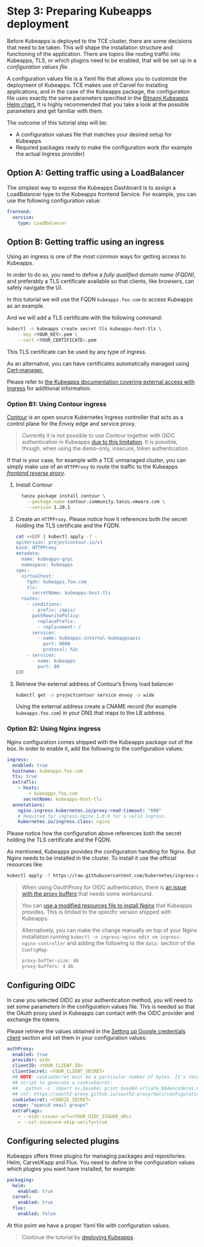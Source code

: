 # Step 3: Preparing Kubeapps deployment

Before Kubeapps is deployed to the TCE cluster, there are some decisions that need to be taken. This will shape the installation structure and functioning of the application.
There are topics like routing traffic into Kubeapps, TLS, or which plugins need to be enabled, that will be set up in a _configuration values file_.

A configuration values file is a Yaml file that allows you to customize the deployment of Kubeapps. TCE makes use of Carvel for installing applications, and in the case of the Kubeapps package, the configuration file uses exactly the same parameters specified in the [Bitnami Kubeapps Helm chart.](https://github.com/bitnami/charts/tree/master/bitnami/kubeapps#parameters) It is highly recommended that you take a look at the possible parameters and get familiar with them.

The outcome of this tutorial step will be:

- A configuration values file that matches your desired setup for Kubeapps
- Required packages ready to make the configuration work (for example the actual Ingress provider)

## Option A: Getting traffic using a LoadBalancer

The simplest way to expose the Kubeapps Dashboard is to assign a LoadBalancer type to the Kubeapps frontend Service. For example, you can use the following configuration value:

```yaml
frontend:
  service:
    type: LoadBalancer
```

## Option B: Getting traffic using an ingress

Using an ingress is one of the most common ways for getting access to Kubeapps.

In order to do so, you need to define a _fully qualified domain name (FQDN)_, and preferably a TLS certificate available so that clients, like browsers, can safely navigate the UI.

In this tutorial we will use the FQDN `kubeapps.foo.com` to access Kubeapps as an example.

And we will add a TLS certificate with the following command:

  ```bash
  kubectl -n kubeapps create secret tls kubeapps-host-tls \
      --key <YOUR_KEY>.pem \
      --cert <YOUR_CERTIFICATE>.pem
  ```

This TLS certificate can be used by any type of ingress.

As an alternative, you can have certificates automatically managed using [Cert-manager.](https://cert-manager.io)

Please refer to [the Kubeapps documentation covering external access with Ingress](https://github.com/vmware-tanzu/kubeapps/blob/main/chart/kubeapps/README.md#ingress) for additional information.

### Option B1: Using Contour ingress

[Contour](https://projectcontour.io/) is an open source Kubernetes Ingress controller that acts as a control plane for the Envoy edge and service proxy.

> Currently it is not possible to use Contour together with OIDC authentication in Kubeapps [due to this limitation](https://github.com/projectcontour/contour/issues/4290). It is possible, though, when using the demo-only, insecure, token authentication.

If that is your case, for example with a TCE unmanaged cluster, you can simply make use of an `HTTPProxy` to route the traffic to the Kubeapps [_frontend reverse proxy_](https://github.com/vmware-tanzu/kubeapps/blob/main/chart/kubeapps/values.yaml#L194).

1. Install Contour

    ```bash
      tanzu package install contour \
        --package-name contour.community.tanzu.vmware.com \
        --version 1.20.1
    ```

2. Create an `HTTPProxy`. Please notice how it references both the secret holding the TLS certificate and the FQDN.

    ```bash
    cat <<EOF | kubectl apply -f - 
    apiVersion: projectcontour.io/v1
    kind: HTTPProxy
    metadata:
      name: kubeapps-grpc
      namespace: kubeapps
    spec:
      virtualhost:
        fqdn: kubeapps.foo.com
        tls:
          secretName: kubeapps-host-tls
      routes:
        - conditions:
          - prefix: /apis/
          pathRewritePolicy:
            replacePrefix:
            - replacement: /
          services:
            - name: kubeapps-internal-kubeappsapis
              port: 8080
              protocol: h2c
        - services:
          - name: kubeapps
            port: 80
    EOF
    ```

3. Retrieve the external address of Contour’s Envoy load balancer

    ```bash
    kubectl get -n projectcontour service envoy -o wide
    ```

    Using the external address create a CNAME record (for example `kubeapps.foo.com`) in your DNS that maps to the LB address.

### Option B2: Using Nginx ingress

Nginx configuration comes shipped with the Kubeapps package out of the box.
In order to enable it, add the following to the configuration values:

```yaml
ingress:
  enabled: true
  hostname: kubeapps.foo.com
  tls: true
  extraTls:
    - hosts:
        - kubeapps.foo.com
      secretName: kubeapps-host-tls
  annotations:
    nginx.ingress.kubernetes.io/proxy-read-timeout: "600"
    # Required for ingress-nginx 1.0.0 for a valid ingress.
    kubernetes.io/ingress.class: nginx
```

Please notice how the configuration above references both the secret holding the TLS certificate and the FQDN.

As mentioned, Kubeapps provides the configuration handling for Nginx. But Nginx needs to be installed in the cluster.
To install it use the official resources like:

```bash
kubectl apply -f https://raw.githubusercontent.com/kubernetes/ingress-nginx/main/deploy/static/provider/kind/deploy.yaml
```

> When using OauthProxy for OIDC authentication, there is [an issue with the proxy buffers](https://github.com/vmware-tanzu/kubeapps/pull/1944) that needs some workaround.
>
> You can [use a modified resources file to install Nginx](/site/content/docs/latest/reference/manifests/ingress-nginx-kind-with-large-proxy-buffers.yaml) that Kubeapps provides. This is limited to the specific version shipped with Kubeapps.
> 
> Alternatively, you can make the change manually on top of your Nginx installation running `kubectl -n ingress-nginx edit cm ingress-nginx-controller` and adding the following to the `data:` section of the `ConfigMap`:
>
>  ```bash
>  proxy-buffer-size: 8k
>  proxy-buffers: 4 8k
>  ```

## Configuring OIDC

In case you selected OIDC as your authentication method, you will need to set some parameters in the configuration values file. This is needed so that the OAuth proxy used in Kubeapps can contact with the OIDC provider and exchange the tokens.

Please retrieve the values obtained in the [Setting up Google credentials client](./02-TCE-managed-cluster.md#setting-up-google-credentials-client) section and set them in your configuration values:

```yaml
authProxy:
  enabled: true
  provider: oidc
  clientID: <YOUR_CLIENT_ID>
  clientSecret: <YOUR_CLIENT_SECRET>
  ## NOTE: cookieSecret must be a particular number of bytes. It's recommended using the following
  ## script to generate a cookieSecret:
  ##   python -c 'import os,base64; print base64.urlsafe_b64encode(os.urandom(16))'
  ## ref: https://oauth2-proxy.github.io/oauth2-proxy/docs/configuration/overview#generating-a-cookie-secret
  cookieSecret: <COOKIE_SECRET>
  scope: "openid email groups"
  extraFlags:
    - --oidc-issuer-url=<YOUR_OIDC_ISSUER_URL>
    - --ssl-insecure-skip-verify=true
```

## Configuring selected plugins

Kubeapps offers three plugins for managing packages and repositories: Helm, Carvel/Kapp and Flux.
You need to define in the configuration values which plugins you want have installed, for example:

```yaml
packaging:
  helm:
    enabled: true
  carvel:
    enabled: true
  flux:
    enabled: false
```

At this point we have a proper Yaml file with configuration values.

> Continue the tutorial by [deploying Kubeapps](./04-deploying-kubeapps.md).
